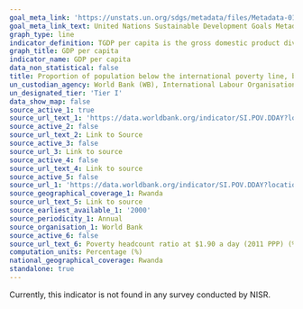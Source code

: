 ```yaml
---
goal_meta_link: 'https://unstats.un.org/sdgs/metadata/files/Metadata-01-01-01a.pdf'
goal_meta_link_text: United Nations Sustainable Development Goals Metadata (pdf 894kB)
graph_type: line
indicator_definition: TGDP per capita is the gross domestic product divided by total population. Gross Domestic Product is the sum of gross value added by all resident producers in the economy measured as the difference between production and intermediate consumption plus any product taxes and minus any subsidies not included in the value of the products. It is calculated without making deductions for depreciation of fabricated assets or for depletion and degradation of natural resources. GDP data are reported in RWF both in current and constant prices. GDP in constant RWF prices is calculated using fixed prices of a designated base year (2014) thus factoring out the effects of inflation and allowing easy comparison; this GDP is also known as Real GDP. These   statistics   provide   key   information   on   the   structure and development of the economy.
graph_title: GDP per capita
indicator_name: GDP per capita
data_non_statistical: false
title: Proportion of population below the international poverty line, by sex, age, employment status and geographical location (urban/rural)
un_custodian_agency: World Bank (WB), International Labour Organisation (ILO)
un_designated_tier: 'Tier I'
data_show_map: false
source_active_1: true
source_url_text_1: 'https://data.worldbank.org/indicator/SI.POV.DDAY?locations=RW'
source_active_2: false
source_url_text_2: Link to Source
source_active_3: false
source_url_3: Link to source
source_active_4: false
source_url_text_4: Link to source
source_active_5: false
source_url_1: 'https://data.worldbank.org/indicator/SI.POV.DDAY?locations=RW'
source_geographical_coverage_1: Rwanda
source_url_text_5: Link to source
source_earliest_available_1: '2000'
source_periodicity_1: Annual
source_organisation_1: World Bank
source_active_6: false
source_url_text_6: Poverty headcount ratio at $1.90 a day (2011 PPP) (% of population)
computation_units: Percentage (%)
national_geographical_coverage: Rwanda
standalone: true
---
```

Currently, this indicator is not found in any survey conducted by NISR.
